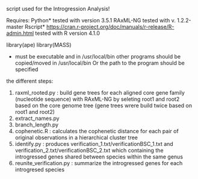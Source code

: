 script used for the Introgression Analysis!

Requires: Python* tested with  version 3.5.1
RAxML-NG tested with v. 1.2.2-master 
Rscript* https://cran.r-project.org/doc/manuals/r-release/R-admin.html tested with R version 4.1.0

library(ape)
library(MASS)

* must be executable and in /usr/local/bin other programs should be copied/moved in /usr/local/bin Or the path to the program should be specified

the different steps:

1. raxml_rooted.py : build gene trees for each aligned core gene family (nucleotide sequence) with RAxML-NG by seleting root1 and root2 based on 
the core genome tree (gene trees wrere build twice based on root1 and root2)
2. extract_names.py
3. branch_length.py
4. cophenetic.R : calculates the cophenetic distance for each pair of original observations in a hierarchical cluster tree
5. identify.py : produces verification_1.txt/verificationBSC_1.txt and verification_2.txt/verificationBSC_2.txt which containing
the introgressed genes shared between species within the same genus
6. reunite_verification.py : summarize the introgressed genes for each introgresed species
